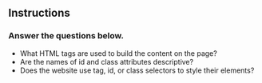 ## Instructions

### Answer the questions below.

- What HTML tags are used to build the content on the page?
- Are the names of id and class attributes descriptive?
- Does the website use tag, id, or class selectors to style their elements?
